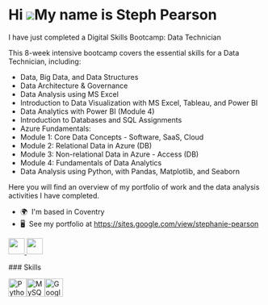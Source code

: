Hi ![](https://user-images.githubusercontent.com/18350557/176309783-0785949b-9127-417c-8b55-ab5a4333674e.gif)My name is Steph Pearson
=====================================================================================================================================

I have just completed a Digital Skills Bootcamp: Data Technician

This 8-week intensive bootcamp covers the essential skills for a Data Technician, including:

*  Data, Big Data, and Data Structures
*  Data Architecture & Governance
*  Data Analysis using MS Excel
*  Introduction to Data Visualization with MS Excel, Tableau, and Power BI
*  Data Analytics with Power BI (Module 4)
*  Introduction to Databases and SQL Assignments
*  Azure Fundamentals:
*  Module 1: Core Data Concepts - Software, SaaS, Cloud
*  Module 2: Relational Data in Azure (DB)
*  Module 3: Non-relational Data in Azure - Access (DB)
*  Module 4: Fundamentals of Data Analytics
*  Data Analysis using Python, with Pandas, Matplotlib, and Seaborn

Here you will find an overview of my portfolio of work and the data analysis activities I have completed.

*   🌍  I'm based in Coventry
*   🖥️  See my portfolio at https://sites.google.com/view/stephanie-pearson
<p align="left"> <a href="https://www.github.com/steph pearson" target="_blank" rel="noreferrer"> <picture> <source media="(prefers-color-scheme: dark)" srcset="https://raw.githubusercontent.com/danielcranney/readme-generator/main/public/icons/socials/github-dark.svg" /> <source media="(prefers-color-scheme: light)" srcset="https://raw.githubusercontent.com/danielcranney/readme-generator/main/public/icons/socials/github.svg" /> <img src="https://raw.githubusercontent.com/danielcranney/readme-generator/main/public/icons/socials/github.svg" width="32" height="32" /> </picture> </a> <a href="https://www.linkedin.com/in/steph pearson" target="_blank" rel="noreferrer"> <picture> <source media="(prefers-color-scheme: dark)" srcset="https://raw.githubusercontent.com/danielcranney/readme-generator/main/public/icons/socials/linkedin-dark.svg" /> <source media="(prefers-color-scheme: light)" srcset="https://raw.githubusercontent.com/danielcranney/readme-generator/main/public/icons/socials/linkedin.svg" /> <img src="https://raw.githubusercontent.com/danielcranney/readme-generator/main/public/icons/socials/linkedin.svg" width="32" height="32" /> </picture> </a></p>
### Skills

<p align="left">
<a href="https://www.python.org/" target="_blank" rel="noreferrer"><img src="https://raw.githubusercontent.com/danielcranney/readme-generator/main/public/icons/skills/python-colored.svg" width="36" height="36" alt="Python" /></a><a href="https://www.mysql.com/" target="_blank" rel="noreferrer"><img src="https://raw.githubusercontent.com/danielcranney/readme-generator/main/public/icons/skills/mysql-colored.svg" width="36" height="36" alt="MySQL" /></a><a href="https://cloud.google.com/" target="_blank" rel="noreferrer"><img src="https://raw.githubusercontent.com/danielcranney/readme-generator/main/public/icons/skills/googlecloud-colored.svg" width="36" height="36" alt="Google Cloud" /></a>
</p>
